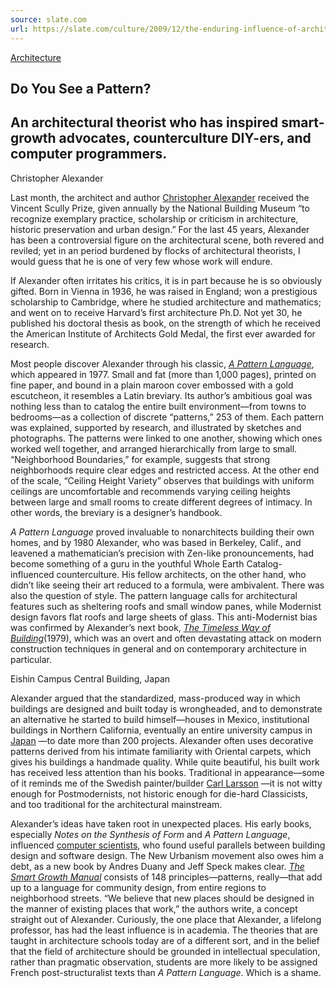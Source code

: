 ```yaml
---
source: slate.com
url: https://slate.com/culture/2009/12/the-enduring-influence-of-architect-christopher-alexander-author-of-a-pattern-language.html
---
```


[Architecture](https://slate.com/culture/architecture)

## Do You See a Pattern?

## An architectural theorist who has inspired smart-growth advocates, counterculture DIY-ers, and computer programmers.

Christopher Alexander

Last month, the architect and author [Christopher Alexander](http://www.livingneighborhoods.org/ht-0/archive.tm) received the Vincent Scully Prize, given annually by the National Building Museum “to recognize exemplary practice, scholarship or criticism in architecture, historic preservation and urban design.” For the last 45 years, Alexander has been a controversial figure on the architectural scene, both revered and reviled; yet in an period burdened by flocks of architectural theorists, I would guess that he is one of very few whose work will endure.

If Alexander often irritates his critics, it is in part because he is so obviously gifted. Born in Vienna in 1936, he was raised in England; won a prestigious scholarship to Cambridge, where he studied architecture and mathematics; and went on to receive Harvard’s first architecture Ph.D. Not yet 30, he published his doctoral thesis as book, on the strength of which he received the American Institute of Architects Gold Medal, the first ever awarded for research.

Most people discover Alexander through his classic, _[A Pattern Language](http://www.amazon.com/gp/product/0195019199?ie=UTF8&tag=slatmaga-20&linkCode=as2&camp=1789&creative=390957&creativeASIN=0195019199)_, which appeared in 1977. Small and fat (more than 1,000 pages), printed on fine paper, and bound in a plain maroon cover embossed with a gold escutcheon, it resembles a Latin breviary. Its author’s ambitious goal was nothing less than to catalog the entire built environment—from towns to bedrooms—as a collection of discrete “patterns,” 253 of them. Each pattern was explained, supported by research, and illustrated by sketches and photographs. The patterns were linked to one another, showing which ones worked well together, and arranged hierarchically from large to small. “Neighborhood Boundaries,” for example, suggests that strong neighborhoods require clear edges and restricted access. At the other end of the scale, “Ceiling Height Variety” observes that buildings with uniform ceilings are uncomfortable and recommends varying ceiling heights between large and small rooms to create different degrees of intimacy. In other words, the breviary is a designer’s handbook.

_A Pattern Language_ proved invaluable to nonarchitects building their own homes, and by 1980 Alexander, who was based in Berkeley, Calif., and leavened a mathematician’s precision with Zen-like pronouncements, had become something of a guru in the youthful Whole Earth Catalog-influenced counterculture. His fellow architects, on the other hand, who didn’t like seeing their art reduced to a formula, were ambivalent. There was also the question of style. The pattern language calls for architectural features such as sheltering roofs and small window panes, while Modernist design favors flat roofs and large sheets of glass. This anti-Modernist bias was confirmed by Alexander’s next book, _[The Timeless Way of Building](http://www.amazon.com/gp/product/0195024028?ie=UTF8&tag=slatmaga-20&linkCode=as2&camp=1789&creative=390957&creativeASIN=0195024028)_(1979), which was an overt and often devastating attack on modern construction techniques in general and on contemporary architecture in particular.

Eishin Campus Central Building, Japan

Alexander argued that the standardized, mass-produced way in which buildings are designed and built today is wrongheaded, and to demonstrate an alternative he started to build himself—houses in Mexico, institutional buildings in Northern California, eventually an entire university campus in [Japan](http://www.tricycle.com/interview/nature-unfolding) —to date more than 200 projects. Alexander often uses decorative patterns derived from his intimate familiarity with Oriental carpets, which gives his buildings a handmade quality. While quite beautiful, his built work has received less attention than his books. Traditional in appearance—some of it reminds me of the Swedish painter/builder [Carl Larsson](http://www.clg.se/engarden.aspx) —it is not witty enough for Postmodernists, not historic enough for die-hard Classicists, and too traditional for the architectural mainstream.

Alexander’s ideas have taken root in unexpected places. His early books, especially _Notes on the Synthesis of Form_ and _A Pattern Language_, influenced [computer scientists](http://www.patternlanguage.com/archive/ieee/ieeetext.htm), who found useful parallels between building design and software design. The New Urbanism movement also owes him a debt, as a new book by Andres Duany and Jeff Speck makes clear. _[The Smart Growth Manual](http://www.amazon.com/gp/product/0071376755?ie=UTF8&tag=slatmaga-20&linkCode=as2&camp=1789&creative=390957&creativeASIN=0071376755)_ consists of 148 principles—patterns, really—that add up to a language for community design, from entire regions to neighborhood streets. “We believe that new places should be designed in the manner of existing places that work,” the authors write, a concept straight out of Alexander. Curiously, the one place that Alexander, a lifelong professor, has had the least influence is in academia. The theories that are taught in architecture schools today are of a different sort, and in the belief that the field of architecture should be grounded in intellectual speculation, rather than pragmatic observation, students are more likely to be assigned French post-structuralist texts than _A Pattern Language_. Which is a shame.
